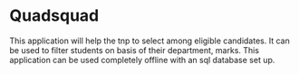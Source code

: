 # Quadsquad
This application will help the tnp to select among eligible candidates. It can be used to filter students on basis of their department, marks. This application can be used completely offline with an sql database set up. 
